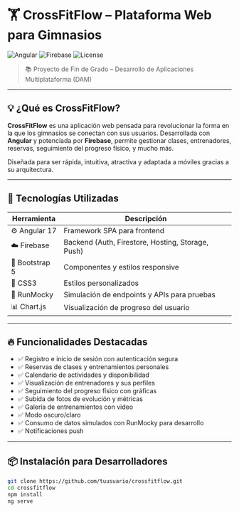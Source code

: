 # 🏋️ CrossFitFlow – Plataforma Web para Gimnasios 

![Angular](https://img.shields.io/badge/Angular-17-red?logo=angular) ![Firebase](https://img.shields.io/badge/Firebase-Backend-yellow?logo=firebase) ![License](https://img.shields.io/badge/license-MIT-blue.svg)

> 📚 Proyecto de Fin de Grado – Desarrollo de Aplicaciones Multiplataforma (DAM)

---

## 💡 ¿Qué es CrossFitFlow?

**CrossFitFlow** es una aplicación web pensada para revolucionar la forma en la que los gimnasios se conectan con sus usuarios. Desarrollada con **Angular** y potenciada por **Firebase**, permite gestionar clases, entrenadores, reservas, seguimiento del progreso físico, y mucho más.

Diseñada para ser rápida, intuitiva, atractiva y adaptada a móviles gracias a su arquitectura.

---

## 🚀 Tecnologías Utilizadas

| Herramienta       | Descripción                                           |
|-------------------|-------------------------------------------------------|
| ⚙️ Angular 17      | Framework SPA para frontend                          |
| ☁️ Firebase        | Backend (Auth, Firestore, Hosting, Storage, Push)    |
| 🎨 Bootstrap 5     | Componentes y estilos responsive                     |
| 🎨 CSS3            | Estilos personalizados                               |
| 🧪 RunMocky        | Simulación de endpoints y APIs para pruebas          |
| 📊 Chart.js        | Visualización de progreso del usuario                |


---

## 🔥 Funcionalidades Destacadas

- ✅ Registro e inicio de sesión con autenticación segura
- ✅ Reservas de clases y entrenamientos personales
- ✅ Calendario de actividades y disponibilidad
- ✅ Visualización de entrenadores y sus perfiles
- ✅ Seguimiento del progreso físico con gráficas
- ✅ Subida de fotos de evolución y métricas
- ✅ Galería de entrenamientos con video
- ✅ Modo oscuro/claro
- ✅ Consumo de datos simulados con RunMocky para desarrollo
- ✅ Notificaciones push

---

## 📦 Instalación para Desarrolladores

```bash
git clone https://github.com/tuusuario/crossfitflow.git
cd crossfitflow
npm install
ng serve
